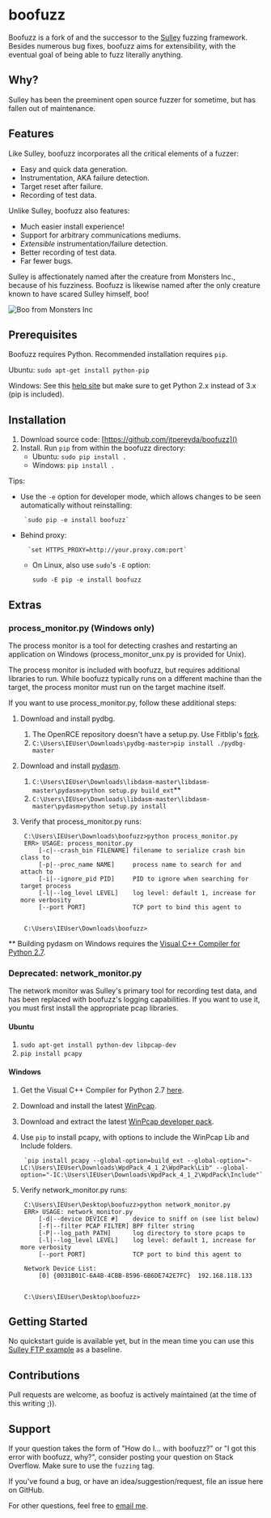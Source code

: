 boofuzz
=======
Boofuzz is a fork of and the successor to the [Sulley](https://github.com/OpenRCE/sulley) fuzzing framework.
Besides numerous bug fixes, boofuzz aims for extensibility, with the eventual goal of being able to fuzz literally anything.

Why?
----
Sulley has been the preeminent open source fuzzer for sometime, but has fallen out of maintenance.

Features
--------
Like Sulley, boofuzz incorporates all the critical elements of a fuzzer:

 - Easy and quick data generation.
 - Instrumentation, AKA failure detection.
 - Target reset after failure.
 - Recording of test data.

Unlike Sulley, boofuzz also features:

 - Much easier install experience!
 - Support for arbitrary communications mediums.
 - _Extensible_ instrumentation/failure detection.
 - Better recording of test data.
 - Far fewer bugs.
 
Sulley is affectionately named after the creature from Monsters Inc., because of his fuzziness.
Boofuzz is likewise named after the only creature known to have scared Sulley himself, boo!

![Boo from Monsters Inc](http://s21.postimg.org/rssnxdho7/boo_happy.png)

Prerequisites
-------------
Boofuzz requires Python. Recommended installation requires `pip`.

Ubuntu: `sudo apt-get install python-pip`

Windows: See this [help site](http://www.howtogeek.com/197947/how-to-install-python-on-windows/)
but make sure to get Python 2.x instead of 3.x (pip is included).

Installation
------------

1. Download source code: [https://github.com/jtpereyda/boofuzz]()
2. Install. Run `pip` from within the boofuzz directory:
    * Ubuntu: `sudo pip install .`
    * Windows: `pip install .`

Tips:

 * Use the `-e` option for developer mode, which allows changes to be seen
   automatically without reinstalling:

        `sudo pip -e install boofuzz`

* Behind proxy:

        `set HTTPS_PROXY=http://your.proxy.com:port`
    * On Linux, also use `sudo`'s `-E` option:

        `sudo -E pip -e install boofuzz`

Extras
------

### process_monitor.py (Windows only)
The process monitor is a tool for detecting crashes and restarting an
application on Windows (process_monitor_unx.py is provided for Unix).

The process monitor is included with boofuzz, but requires additional libraries
to run. While boofuzz typically runs on a different machine than the target,
the process monitor must run on the target machine itself.

If you want to use process_monitor.py, follow these additional steps:

1. Download and install pydbg.
    1. The OpenRCE repository doesn't have a setup.py. Use Fitblip's [fork](https://github.com/Fitblip/pydbg).
    2. `C:\Users\IEUser\Downloads\pydbg-master>pip install ./pydbg-master`
2. Download and install [pydasm](https://github.com/jtpereyda/libdasm).
    1. `C:\Users\IEUser\Downloads\libdasm-master\libdasm-master\pydasm>python setup.py build_ext`**
    2. `C:\Users\IEUser\Downloads\libdasm-master\libdasm-master\pydasm>python setup.py install`
3. Verify that process_monitor.py runs:

        C:\Users\IEUser\Downloads\boofuzz>python process_monitor.py
        ERR> USAGE: process_monitor.py
            [-c|--crash_bin FILENAME] filename to serialize crash bin class to
            [-p|--proc_name NAME]     process name to search for and attach to
            [-i|--ignore_pid PID]     PID to ignore when searching for target process
            [-l|--log_level LEVEL]    log level: default 1, increase for more verbosity
            [--port PORT]             TCP port to bind this agent to


        C:\Users\IEUser\Downloads\boofuzz>

** Building pydasm on Windows requires the [Visual C++ Compiler for Python 2.7](http://aka.ms/vcpython27).

### Deprecated: network_monitor.py
The network monitor was Sulley's primary tool for recording test data, and has
been replaced with boofuzz's logging capabilities. If you want to use it, you
must first install the appropriate pcap libraries.

#### Ubuntu

1. `sudo apt-get install python-dev libpcap-dev`
2. `pip install pcapy`

#### Windows

1. Get the Visual C++ Compiler for Python 2.7 [here](http://aka.ms/vcpython27).
2. Download and install the latest [WinPcap](http://www.dependencywalker.com/).
3. Download and extract the latest [WinPcap developer pack](https://www.winpcap.org/devel.htm).
4. Use `pip` to install pcapy, with options to include the WinPcap Lib and Include folders.

        `pip install pcapy --global-option=build_ext --global-option="-LC:\Users\IEUser\Downloads\WpdPack_4_1_2\WpdPack\Lib" --global-option="-IC:\Users\IEUser\Downloads\WpdPack_4_1_2\WpdPack\Include"`
5. Verify network_monitor.py runs:

        C:\Users\IEUser\Desktop\boofuzz>python network_monitor.py
        ERR> USAGE: network_monitor.py
            [-d|--device DEVICE #]    device to sniff on (see list below)
            [-f|--filter PCAP FILTER] BPF filter string
            [-P|--log_path PATH]      log directory to store pcaps to
            [-l|--log_level LEVEL]    log level: default 1, increase for more verbosity
            [--port PORT]             TCP port to bind this agent to

        Network Device List:
            [0] {0031B01C-6A4B-4CBB-8596-6B6DE742E7FC}  192.168.118.133


        C:\Users\IEUser\Desktop\boofuzz>

Getting Started
---------------
No quickstart guide is available yet, but in the mean time you can use this [Sulley FTP example](https://www.securepla.net/fuzzing-101-with-sulley/) as a baseline.

Contributions
-------------
Pull requests are welcome, as boofuz is actively maintained (at the time of this writing ;)).

Support
-------
If your question takes the form of "How do I... with boofuzz?" or "I got this error with boofuzz, why?", consider posting your question on Stack Overflow. Make sure to use the `fuzzing` tag.

If you've found a bug, or have an idea/suggestion/request, file an issue here on GitHub.

For other questions, feel free to [email me](https://github.com/jtpereyda).
